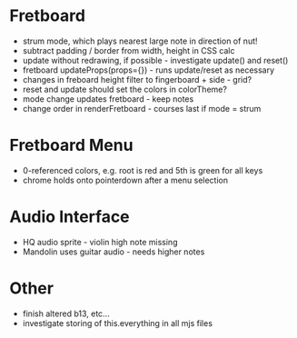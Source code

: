 # Fretboard

- strum mode, which plays nearest large note in direction of nut!
- subtract padding / border from width, height in CSS calc
- update without redrawing, if possible - investigate update() and reset()
- fretboard updateProps(props={}) - runs update/reset as necessary
- changes in freboard height filter to fingerboard + side - grid?
- reset and update should set the colors in colorTheme?
- mode change updates fretboard - keep notes
- change order in renderFretboard - courses last if mode = strum

# Fretboard Menu

- 0-referenced colors, e.g. root is red and 5th is green for all keys
- chrome holds onto pointerdown after a menu selection

# Audio Interface

- HQ audio sprite - violin high note missing
- Mandolin uses guitar audio - needs higher notes

# Other

- finish altered b13, etc...
- investigate storing of this.everything in all mjs files
